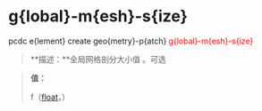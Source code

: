 # g{lobal}-m{esh}-s{ize}
pcdc e{lement} create geo{metry}-p{atch} <span style='color: red;'>g{lobal}-m{esh}-s{ize}</span>
> **描述：**全局网格剖分大小值
。可选

> 
> **值：**
> 
> f（[float](数据类型/float/)，）

